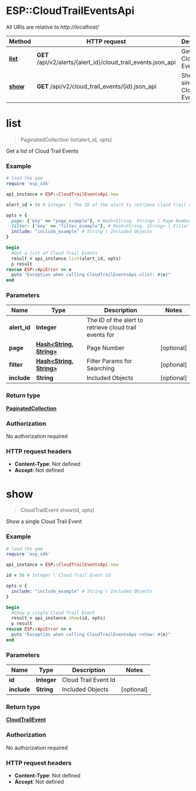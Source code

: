 # ESP::CloudTrailEventsApi

All URIs are relative to *http://localhost/*

Method | HTTP request | Description
------------- | ------------- | -------------
[**list**](CloudTrailEventsApi.md#list) | **GET** /api/v2/alerts/{alert_id}/cloud_trail_events.json_api | Get a list of Cloud Trail Events
[**show**](CloudTrailEventsApi.md#show) | **GET** /api/v2/cloud_trail_events/{id}.json_api | Show a single Cloud Trail Event


# **list**
> PaginatedCollection list(alert_id, opts)

Get a list of Cloud Trail Events

### Example
```ruby
# load the gem
require 'esp_sdk'

api_instance = ESP::CloudTrailEventsApi.new

alert_id = 56 # Integer | The ID of the alert to retrieve cloud trail events for

opts = { 
  page: {'key' => "page_example"}, # Hash<String, String> | Page Number
  filter: {'key' => "filter_example"}, # Hash<String, String> | Filter Params for Searching
  include: "include_example" # String | Included Objects
}

begin
  #Get a list of Cloud Trail Events
  result = api_instance.list(alert_id, opts)
  p result
rescue ESP::ApiError => e
  puts "Exception when calling CloudTrailEventsApi->list: #{e}"
end
```

### Parameters

Name | Type | Description  | Notes
------------- | ------------- | ------------- | -------------
 **alert_id** | **Integer**| The ID of the alert to retrieve cloud trail events for | 
 **page** | [**Hash&lt;String, String&gt;**](String.md)| Page Number | [optional] 
 **filter** | [**Hash&lt;String, String&gt;**](String.md)| Filter Params for Searching | [optional] 
 **include** | **String**| Included Objects | [optional] 

### Return type

[**PaginatedCollection**](PaginatedCollection.md)

### Authorization

No authorization required

### HTTP request headers

 - **Content-Type**: Not defined
 - **Accept**: Not defined



# **show**
> CloudTrailEvent show(id, opts)

Show a single Cloud Trail Event

### Example
```ruby
# load the gem
require 'esp_sdk'

api_instance = ESP::CloudTrailEventsApi.new

id = 56 # Integer | Cloud Trail Event Id

opts = { 
  include: "include_example" # String | Included Objects
}

begin
  #Show a single Cloud Trail Event
  result = api_instance.show(id, opts)
  p result
rescue ESP::ApiError => e
  puts "Exception when calling CloudTrailEventsApi->show: #{e}"
end
```

### Parameters

Name | Type | Description  | Notes
------------- | ------------- | ------------- | -------------
 **id** | **Integer**| Cloud Trail Event Id | 
 **include** | **String**| Included Objects | [optional] 

### Return type

[**CloudTrailEvent**](CloudTrailEvent.md)

### Authorization

No authorization required

### HTTP request headers

 - **Content-Type**: Not defined
 - **Accept**: Not defined



